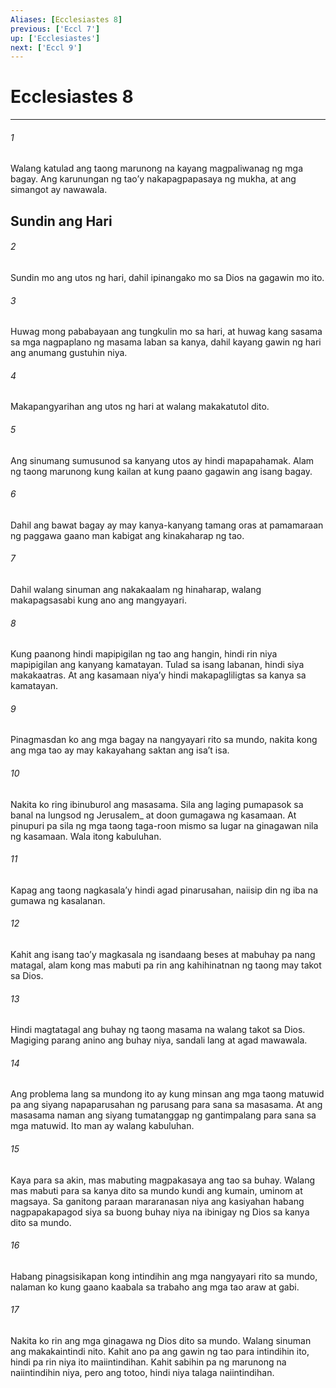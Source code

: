```yaml
---
Aliases: [Ecclesiastes 8]
previous: ['Eccl 7']
up: ['Ecclesiastes']
next: ['Eccl 9']
---
```

# Ecclesiastes 8

***






















###### 1 










Walang katulad ang taong marunong na kayang magpaliwanag ng mga bagay. Ang karunungan ng taoʼy nakapagpapasaya ng mukha, at ang simangot ay nawawala.

## Sundin ang Hari 





















###### 2 










Sundin mo ang utos ng hari, dahil ipinangako mo sa Dios na gagawin mo ito. 





















###### 3 










Huwag mong pababayaan ang tungkulin mo sa hari, at huwag kang sasama sa mga nagpaplano ng masama laban sa kanya, dahil kayang gawin ng hari ang anumang gustuhin niya. 





















###### 4 










Makapangyarihan ang utos ng hari at walang makakatutol dito. 





















###### 5 










Ang sinumang sumusunod sa kanyang utos ay hindi mapapahamak. Alam ng taong marunong kung kailan at kung paano gagawin ang isang bagay. 





















###### 6 










Dahil ang bawat bagay ay may kanya-kanyang tamang oras at pamamaraan ng paggawa gaano man kabigat ang kinakaharap ng tao. 





















###### 7 










Dahil walang sinuman ang nakakaalam ng hinaharap, walang makapagsasabi kung ano ang mangyayari. 





















###### 8 










Kung paanong hindi mapipigilan ng tao ang hangin, hindi rin niya mapipigilan ang kanyang kamatayan. Tulad sa isang labanan, hindi siya makakaatras. At ang kasamaan niyaʼy hindi makapagliligtas sa kanya sa kamatayan. 





















###### 9 










Pinagmasdan ko ang mga bagay na nangyayari rito sa mundo, nakita kong ang mga tao ay may kakayahang saktan ang isaʼt isa. 





















###### 10 










Nakita ko ring ibinuburol ang masasama. Sila ang laging pumapasok sa banal na lungsod ng Jerusalem_ at doon gumagawa ng kasamaan. At pinupuri pa sila ng mga taong taga-roon mismo sa lugar na ginagawan nila ng kasamaan. Wala itong kabuluhan. 





















###### 11 










Kapag ang taong nagkasalaʼy hindi agad pinarusahan, naiisip din ng iba na gumawa ng kasalanan. 





















###### 12 










Kahit ang isang taoʼy magkasala ng isandaang beses at mabuhay pa nang matagal, alam kong mas mabuti pa rin ang kahihinatnan ng taong may takot sa Dios. 





















###### 13 










Hindi magtatagal ang buhay ng taong masama na walang takot sa Dios. Magiging parang anino ang buhay niya, sandali lang at agad mawawala. 





















###### 14 










Ang problema lang sa mundong ito ay kung minsan ang mga taong matuwid pa ang siyang napaparusahan ng parusang para sana sa masasama. At ang masasama naman ang siyang tumatanggap ng gantimpalang para sana sa mga matuwid. Ito man ay walang kabuluhan. 





















###### 15 










Kaya para sa akin, mas mabuting magpakasaya ang tao sa buhay. Walang mas mabuti para sa kanya dito sa mundo kundi ang kumain, uminom at magsaya. Sa ganitong paraan mararanasan niya ang kasiyahan habang nagpapakapagod siya sa buong buhay niya na ibinigay ng Dios sa kanya dito sa mundo. 





















###### 16 










Habang pinagsisikapan kong intindihin ang mga nangyayari rito sa mundo, nalaman ko kung gaano kaabala sa trabaho ang mga tao araw at gabi. 





















###### 17 










Nakita ko rin ang mga ginagawa ng Dios dito sa mundo. Walang sinuman ang makakaintindi nito. Kahit ano pa ang gawin ng tao para intindihin ito, hindi pa rin niya ito maiintindihan. Kahit sabihin pa ng marunong na naiintindihin niya, pero ang totoo, hindi niya talaga naiintindihan.
